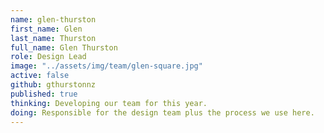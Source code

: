 ```yaml
---
name: glen-thurston
first_name: Glen
last_name: Thurston
full_name: Glen Thurston
role: Design Lead
image: "../assets/img/team/glen-square.jpg"
active: false
github: gthurstonnz
published: true
thinking: Developing our team for this year.
doing: Responsible for the design team plus the process we use here.
---
```

